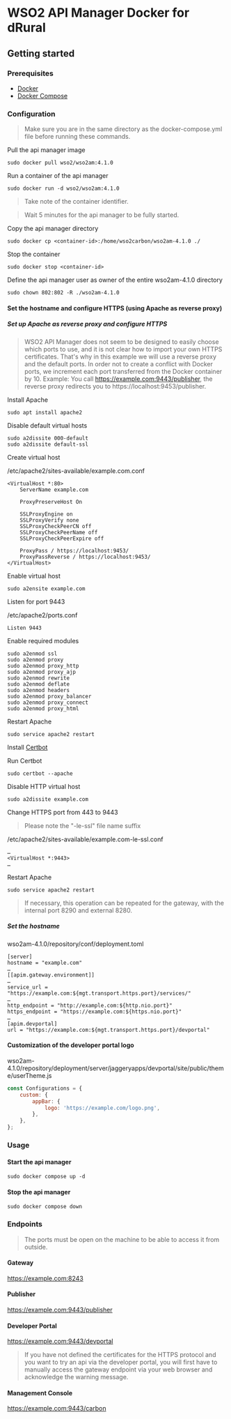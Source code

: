 # WSO2 API Manager Docker for dRural

## Getting started

### Prerequisites

- [Docker](https://docs.docker.com/engine/install/)
- [Docker Compose](https://docs.docker.com/compose/install/)

### Configuration

> Make sure you are in the same directory as the docker-compose.yml file before running these commands.

Pull the api manager image

```
sudo docker pull wso2/wso2am:4.1.0
```

Run a container of the api manager

```
sudo docker run -d wso2/wso2am:4.1.0
```

> Take note of the container identifier.

> Wait 5 minutes for the api manager to be fully started.

Copy the api manager directory

```
sudo docker cp <container-id>:/home/wso2carbon/wso2am-4.1.0 ./
```

Stop the container

```
sudo docker stop <container-id>
```

Define the api manager user as owner of the entire wso2am-4.1.0 directory

```
sudo chown 802:802 -R ./wso2am-4.1.0
```

#### Set the hostname and configure HTTPS (using Apache as reverse proxy)

##### Set up Apache as reverse proxy and configure HTTPS

> WSO2 API Manager does not seem to be designed to easily choose which ports to use, and it is not clear how to import your own HTTPS certificates. That's why in this example we will use a reverse proxy and the default ports. In order not to create a conflict with Docker ports, we increment each port transferred from the Docker container by 10. Example: You call https://example.com:9443/publisher, the reverse proxy redirects you to https://localhost:9453/publisher.

Install Apache

```
sudo apt install apache2
```

Disable default virtual hosts

```
sudo a2dissite 000-default
sudo a2dissite default-ssl
```

Create virtual host

/etc/apache2/sites-available/example.com.conf

```
<VirtualHost *:80>
    ServerName example.com

    ProxyPreserveHost On

    SSLProxyEngine on
    SSLProxyVerify none
    SSLProxyCheckPeerCN off
    SSLProxyCheckPeerName off
    SSLProxyCheckPeerExpire off

    ProxyPass / https://localhost:9453/
    ProxyPassReverse / https://localhost:9453/
</VirtualHost>
```

Enable virtual host

```
sudo a2ensite example.com
```

Listen for port 9443

/etc/apache2/ports.conf

```
Listen 9443
```

Enable required modules

```
sudo a2enmod ssl
sudo a2enmod proxy
sudo a2enmod proxy_http
sudo a2enmod proxy_ajp
sudo a2enmod rewrite
sudo a2enmod deflate
sudo a2enmod headers
sudo a2enmod proxy_balancer
sudo a2enmod proxy_connect
sudo a2enmod proxy_html
```

Restart Apache

```
sudo service apache2 restart
```

Install [Certbot](https://certbot.eff.org/instructions?ws=apache&os=debianbuster)

Run Certbot

```
sudo certbot --apache
```

Disable HTTP virtual host

```
sudo a2dissite example.com
```

Change HTTPS port from 443 to 9443

> Please note the "-le-ssl" file name suffix

/etc/apache2/sites-available/example.com-le-ssl.conf

```
…
<VirtualHost *:9443>
…
```

Restart Apache

```
sudo service apache2 restart
```

> If necessary, this operation can be repeated for the gateway, with the internal port 8290 and external 8280.

##### Set the hostname

wso2am-4.1.0/repository/conf/deployment.toml

```
[server]
hostname = "example.com"
…
[[apim.gateway.environment]]
…
service_url = "https://example.com:${mgt.transport.https.port}/services/"
…
http_endpoint = "http://example.com:${http.nio.port}"
https_endpoint = "https://example.com:${https.nio.port}"
…
[apim.devportal]
url = "https://example.com:${mgt.transport.https.port}/devportal"
```

#### Customization of the developer portal logo

wso2am-4.1.0/repository/deployment/server/jaggeryapps/devportal/site/public/theme/userTheme.js

```js
const Configurations = {
    custom: {
        appBar: {
            logo: 'https://example.com/logo.png',
        },
    },
};
```

### Usage

#### Start the api manager

```
sudo docker compose up -d
```

#### Stop the api manager

```
sudo docker compose down
```

### Endpoints

> The ports must be open on the machine to be able to access it from outside.

#### Gateway

https://example.com:8243

#### Publisher

https://example.com:9443/publisher

#### Developer Portal

https://example.com:9443/devportal

> If you have not defined the certificates for the HTTPS protocol and you want to try an api via the developer portal, you will first have to manually access the gateway endpoint via your web browser and acknowledge the warning message.

#### Management Console

https://example.com:9443/carbon
